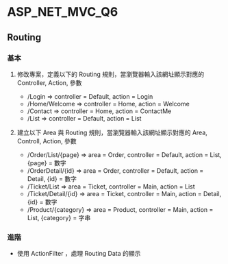 # ASP_NET_MVC_Q6

## Routing

### 基本

1. 修改專案，定義以下的 Routing 規則，當瀏覽器輸入該網址顯示對應的 Controller, Action, 參數

    - /Login => controller = Default, action = Login
    - /Home/Welcome => controller = Home, action = Welcome
    - /Contact => controller = Home, action = ContactMe
    - /List => controller = Default, action = List


2. 建立以下 Area 與 Routing 規則，當瀏覽器輸入該網址顯示對應的 Area, Controll, Action, 參數

    - /Order/List/{page} => area = Order, controller = Default, action = List, {page} = 數字
    - /OrderDetail/{id} => area = Order, controller = Default, action = Detail, {id} = 數字
    - /Ticket/List => area = Ticket, controller = Main, action = List
    - /Ticket/Detail/{id} => area = Ticket, controller = Main, action = Detail, {id} = 數字
    - /Product/{category} => area = Product, controller = Main, action = List, {category} = 字串


### 進階

- 使用 ActionFilter ，處理 Routing Data 的顯示